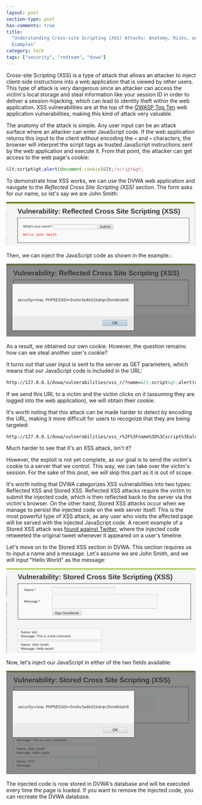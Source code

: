 ```yaml
---
layout: post
section-type: post
has-comments: true
title:
  "Understanding Cross-site Scripting (XSS) Attacks: Anatomy, Risks, and
  Examples"
category: tech
tags: ["security", "redteam", "dvwa"]
---
```


Cross-site Scripting (XSS) is a type of attack that allows an attacker to inject
client-side instructions into a web application that is viewed by other users.
This type of attack is very dangerous since an attacker can access the victim's
local storage and steal information like your session ID in order to deliver a
session-hijacking, which can lead to identity theft within the web application.
XSS vulnerabilities are at the top of the
[OWASP Top Ten](https://www.owasp.org/index.php/Category:OWASP_Top_Ten_Project#tab=OWASP_Top_10_for_2017_Release_Candidate)
web application vulnerabilities, making this kind of attack very valuable.

The anatomy of the attack is simple. Any user input can be an attack surface
where an attacker can enter JavaScript code. If the web application returns this
input to the client without encoding the `<` and `>` characters, the browser
will interpret the script tags as trusted JavaScript instructions sent by the
web application and execute it. From that point, the attacker can get access to
the web page's cookie:

```javascript
&lt;script&gt;alert(document.cookie)&lt;/script&gt;
```

To demonstrate how XSS works, we can use the DVWA web application and navigate
to the _Reflected Cross Site Scripting (XSS)_ section. The form asks for our
name, so let's say we are John Smith:

![xss](/img/posts/xss/xss-0.png)

Then, we can inject the JavaScript code as shown in the example.:

![xss](/img/posts/xss/xss-1.png)

As a result, we obtained our own cookie. However, the question remains: how can
we steal another user's cookie?

It turns out that user input is sent to the server as GET parameters, which
means that our JavaScript code is included in the URL:

```html
http://127.0.0.1/dvwa/vulnerabilities/xss_r/?name=&lt;script&gt;alert(document.cookie)&lt;/script&gt;
```

If we send this URL to a victim and the victim clicks on it (assuming they are
logged into the web application), we will obtain their cookie.

It's worth noting that this attack can be made harder to detect by encoding the
URL, making it more difficult for users to recognize that they are being
targeted:

```html
http://127.0.0.1/dvwa/vulnerabilities/xss_r%2F%3Fname%3D%3Cscript%3Ealert(document.cookie)%3C%2Fscript%3E%0A%0A
```

Much harder to see that it's an XSS attack, isn't it?

However, the exploit is not yet complete, as our goal is to send the victim's
cookie to a server that we control. This way, we can take over the victim's
session. For the sake of this post, we will skip this part as it is out of
scope.

It's worth noting that DVWA categorizes XSS vulnerabilities into two types:
Reflected XSS and Stored XSS. Reflected XSS attacks require the victim to submit
the injected code, which is then reflected back to the server via the victim's
browser. On the other hand, Stored XSS attacks occur when we manage to persist
the injected code on the web server itself. This is the most powerful type of
XSS attack, as any user who visits the affected page will be served with the
injected JavaScript code. A recent example of a Stored XSS attack was
[found against Twitter](https://www.youtube.com/watch?v=zv0kZKC6GAM&feature=youtu.be),
where the injected code retweeted the original tweet whenever it appeared on a
user's timeline.

Let's move on to the Stored XSS section in DVWA. This section requires us to
input a name and a message. Let's assume we are John Smith, and we will input
"Hello World" as the message:

![xss](/img/posts/xss/xss-2.png)

Now, let's inject our JavaScript in either of the two fields available:

![xss](/img/posts/xss/xss-3.png)

The injected code is now stored in DVWA's database and will be executed every
time the page is loaded. If you want to remove the injected code, you can
recreate the DVWA database.
